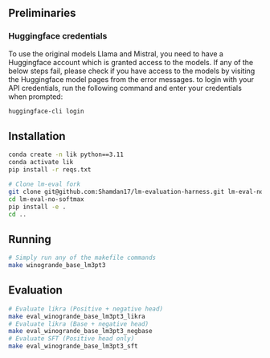## Preliminaries

### Huggingface credentials
To use the original models Llama and Mistral, you need to have a Huggingface account which is granted access to the models. If any of the below steps fail, please check if you have access to the models by visiting the Huggingface model pages from the error messages. to login with your API credentials, run the following command and enter your credentials when prompted:

```bash
huggingface-cli login
```

## Installation

```bash
conda create -n lik python==3.11
conda activate lik
pip install -r reqs.txt

# Clone lm-eval fork
git clone git@github.com:Shamdan17/lm-evaluation-harness.git lm-eval-no-softmax
cd lm-eval-no-softmax
pip install -e .
cd ..
```

## Running 

```bash
# Simply run any of the makefile commands
make winogrande_base_lm3pt3
```

## Evaluation
```bash
# Evaluate likra (Positive + negative head)
make eval_winogrande_base_lm3pt3_likra
# Evaluate likra (Base + negative head)
make eval_winogrande_base_lm3pt3_negbase
# Evaluate SFT (Positive head only)
make eval_winogrande_base_lm3pt3_sft
```